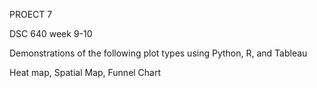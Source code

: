 PROECT 7

DSC 640 week 9-10

Demonstrations of the following plot types using Python, R, and Tableau

Heat map, Spatial Map, Funnel Chart

